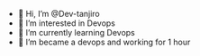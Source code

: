 - 👋 Hi, I’m @Dev-tanjiro
- 👀 I’m interested in Devops
- 🌱 I’m currently learning Devops
- 🌱 I’m became a devops and working for 1 hour
<!---
Dev-tanjiro/Dev-tanjiro is a ✨ special ✨ repository because its `README.md` (this file) appears on your GitHub profile.
You can click the Preview link to take a look at your changes.
--->
